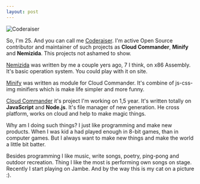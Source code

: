 ```yaml
---
layout: post
---
```


![Coderaiser](https://files.cloudcmd.io/img/coderaiser.jpg "Coderaiser")

So, I'm 25. And you can call me [Coderaiser](http://coderaiser.github.io "Coderaiser"). I'm active Open Source contributor and maintainer of such projects as **Cloud Commander**, **Minify** and **Nemizida**.
This projects not ashamed to show.

[Nemizida](http://coderaiser.github.io/nemizida "Nemizida") was written by me a couple yers ago, 7 I think, on x86 Assembly. It's basic operation system. You could play with it on site.

[Minify](http://coderaiser.github.io/minify "Minify") was written as module for Cloud Commander. It's combine of js-css-img minifiers which is make life simpler and more funny.

 [Cloud Commander](http://cloudcmd.io "Cloud Commander") it's project I'm working on 1,5 year. It's written totally on **JavaScript** and **Node.js**. It's file manager of new generation. He cross platform, works on cloud and help to make magic things.

Why am I doing such things? I just like programming and make new products. When I was kid a had played enough in 8-bit games, than in computer games. But I always want to make new things and make the world a little bit batter.

Besides programming I like music, write songs, poetry, ping-pong and outdoor recreation. Thing I like the most is performing own songs on stage. Recently I start playing on Jambe. And by the way this is my cat on a picture :).
